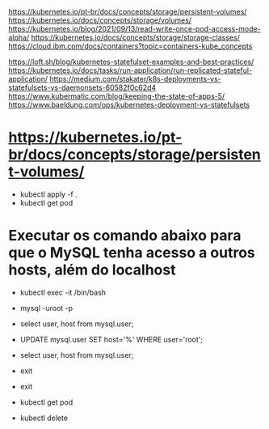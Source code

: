 https://kubernetes.io/pt-br/docs/concepts/storage/persistent-volumes/
https://kubernetes.io/docs/concepts/storage/volumes/
https://kubernetes.io/blog/2021/09/13/read-write-once-pod-access-mode-alpha/
https://kubernetes.io/docs/concepts/storage/storage-classes/
https://cloud.ibm.com/docs/containers?topic=containers-kube_concepts

https://loft.sh/blog/kubernetes-statefulset-examples-and-best-practices/
https://kubernetes.io/docs/tasks/run-application/run-replicated-stateful-application/
https://medium.com/stakater/k8s-deployments-vs-statefulsets-vs-daemonsets-60582f0c62d4
https://www.kubermatic.com/blog/keeping-the-state-of-apps-5/
https://www.baeldung.com/ops/kubernetes-deployment-vs-statefulsets

# https://kubernetes.io/pt-br/docs/concepts/storage/persistent-volumes/

- kubectl apply -f .
- kubectl get pod

# Executar os comando abaixo para que o MySQL tenha acesso a outros hosts, além do localhost

- kubectl exec -it <mysql-pod-name> /bin/bash
- mysql -uroot -p
- select user, host from mysql.user;
- UPDATE mysql.user SET host='%' WHERE user='root';
- select user, host from mysql.user;
- exit
- exit

- kubectl get pod
- kubectl delete <mysql-pod-name>